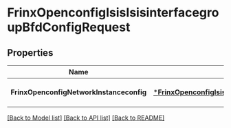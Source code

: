 # FrinxOpenconfigIsisIsisinterfacegroupBfdConfigRequest

## Properties
Name | Type | Description | Notes
------------ | ------------- | ------------- | -------------
**FrinxOpenconfigNetworkInstanceconfig** | [***FrinxOpenconfigIsisIsisinterfacegroupBfdConfig**](frinx.openconfig.isis.isisinterfacegroup.bfd.Config.md) |  | [optional] [default to null]

[[Back to Model list]](../README.md#documentation-for-models) [[Back to API list]](../README.md#documentation-for-api-endpoints) [[Back to README]](../README.md)


